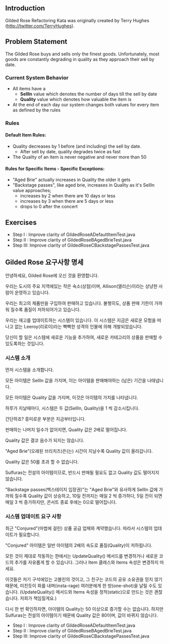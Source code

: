 ## Introduction

Gilded Rose Refactoring Kata was originally created by Terry Hughes (http://twitter.com/TerryHughes).

## Problem Statement

The Gilded Rose buys and sells only the finest goods. Unfortunately, most goods are constantly degrading in quality as they approach their sell by date.

### Current System Behavior

- All items have a
    - **SellIn** value which denotes the number of days till the sell by date
    - **Quality** value which denotes how valuable the item is
- At the end of each day our system changes both values for every item as defined by the rules

### Rules

#### Default Item Rules:

- Quality decreases by 1 before (and including) the sell by date.
    - After sell by date, quality degrades twice as fast
- The Quality of an item is never negative and never more than 50

#### Rules for Specific Items - Specific Exceptions:

- "Aged Brie" actually increases in Quality the older it gets
- "Backstage passes", like aged brie, increases in Quality as it's SellIn value approaches;
    - increases by 2 when there are 10 days or less
    - increases by 3 when there are 5 days or less
    - drops to 0 after the concert

## Exercises

- Step I  : Improve clarity of GildedRoseADefaultItemTest.java
- Step II : Improve clarity of GildedRoseBAgedBrieTest.java
- Step III: Improve clarity of GildedRoseCBackstagePassesTest.java

## Gilded Rose 요구사항 명세

안녕하세요, Gilded Rose에 오신 것을 환영합니다.

우리는 도시의 주요 지역에있는 작은 숙소(상점)이며, Allison(앨리슨)이라는 상냥한 사람이 운영하고 있습니다.

우리는 최고의 제품만을 구입하여 판매하고 있습니다. 불행히도, 상품 판매 기한이 가까워 질수록 품질이 저하되어가고 있습니다.

우리는 재고를 업데이트하는 시스템이 있습니다. 이 시스템은 지금은 새로운 모험을 떠나고 없는 Leeroy(리로이)라는 빡빡한 성격의 인물에 의해 개발되었습니다.

당신이 할 일은 시스템에 새로운 기능을 추가하여, 새로운 카테고리의 상품을 판매할 수 있도록하는 것입니다.

### 시스템 소개

먼저 시스템을 소개합니다.

모든 아이템은 SellIn 값을 가지며, 이는 아이템을 판매해야하는 (남은) 기간을 나태냅니다.

모든 아이템은 Quality 값을 가지며, 이것은 아이템의 가치를 나타냅니다.

하루가 지날때마다, 시스템은 두 값(SellIn, Quality)을 1 씩 감소시킵니다.

간단하죠? 흥미로운 부분은 지금부터입니다.

판매하는 나머지 일수가 없어지면, Quality 값은 2배로 떨어집니다.

Quality 값은 결코 음수가 되지는 않습니다.

"Aged Brie"(오래된 브리치즈)은(는) 시간이 지날수록 Quality 값이 올라갑니다.

Quality 값은 50를 초과 할 수 없습니다.

Sulfuras는 전설의 아이템이므로, 반드시 판매될 필요도 없고 Quality 값도 떨어지지 않습니다.

"Backstage passes(백스테이지 입장권)"는 "Aged Brie"와 유사하게 SellIn 값에 가까워 질수록 Quality 값이 상승하고, 10일 전까지는 매일 2 씩 증가하다, 5일 전이 되면 매일 3 씩 증가하지만, 콘서트 종료 후에는 0으로 떨어집니다.

### 시스템 업데이트 요구 사항

최근 "Conjured"(마법에 걸린) 상품 공급 업체와 계약했습니다. 따라서 시스템의 업데이트가 필요합니다.

"Conjured" 아이템은 일반 아이템의 2배의 속도로 품질(Quality)이 저하됩니다.

모든 것이 제대로 작동하는 한에서는 UpdateQuality() 메서드를 변경하거나 새로운 코드의 추가를 자유롭게 할 수 있습니다. 그러나 Item 클래스와 Items 속성은 변경하지 마세요.

이것들은 저기 구석에있는 고블린의 것이고, 그 친구는 코드의 공유 소유권을 믿지 않기 때문에, 미친듯이 화를 내며(insta-rage) 여러분에게 한 방(one-shot)을 날릴 수도 있습니다. (UpdateQuality() 메서드와 Items 속성을 정적(static)으로 만드는 것은 괜찮습니다. 저희가 책임질게요.)

다시 한 번 확인하자면, 아이템의 Quality는 50 이상으로 증가할 수는 없습니다. 하지만 Sulfuras는 전설의 아이템이기 때문에 Quality 값은 80이며, 값이 바뀌지 않습니다.

- Step I : Improve clarity of GildedRoseADefaultItemTest.java
- Step II : Improve clarity of GildedRoseBAgedBrieTest.java
- Step III: Improve clarity of GildedRoseCBackstagePassesTest.java
